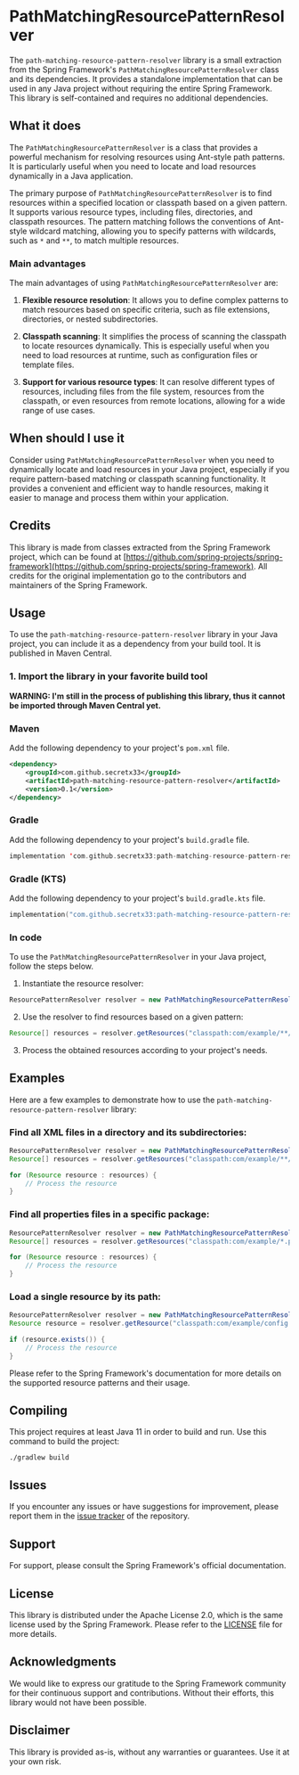 # PathMatchingResourcePatternResolver

The `path-matching-resource-pattern-resolver` library is a small extraction from the Spring Framework's `PathMatchingResourcePatternResolver` class and its dependencies. It provides a standalone implementation that can be used in any Java project without requiring the entire Spring Framework. This library is self-contained and requires no additional dependencies.

## What it does

The `PathMatchingResourcePatternResolver` is a class that provides a powerful mechanism for resolving resources using Ant-style path patterns. It is particularly useful when you need to locate and load resources dynamically in a Java application.

The primary purpose of `PathMatchingResourcePatternResolver` is to find resources within a specified location or classpath based on a given pattern. It supports various resource types, including files, directories, and classpath resources. The pattern matching follows the conventions of Ant-style wildcard matching, allowing you to specify patterns with wildcards, such as `*` and `**`, to match multiple resources.

### Main advantages

The main advantages of using `PathMatchingResourcePatternResolver` are:

1. **Flexible resource resolution**: It allows you to define complex patterns to match resources based on specific criteria, such as file extensions, directories, or nested subdirectories.

2. **Classpath scanning**: It simplifies the process of scanning the classpath to locate resources dynamically. This is especially useful when you need to load resources at runtime, such as configuration files or template files.

3. **Support for various resource types**: It can resolve different types of resources, including files from the file system, resources from the classpath, or even resources from remote locations, allowing for a wide range of use cases.

## When should I use it

Consider using `PathMatchingResourcePatternResolver` when you need to dynamically locate and load resources in your Java project, especially if you require pattern-based matching or classpath scanning functionality. It provides a convenient and efficient way to handle resources, making it easier to manage and process them within your application.

## Credits

This library is made from classes extracted from the Spring Framework project, which can be found at [https://github.com/spring-projects/spring-framework](https://github.com/spring-projects/spring-framework). All credits for the original implementation go to the contributors and maintainers of the Spring Framework.

## Usage

To use the `path-matching-resource-pattern-resolver` library in your Java project, you can include it as a dependency from your build tool. It is published in Maven Central.

### 1. Import the library in your favorite build tool 

**WARNING: I'm still in the process of publishing this library, thus it cannot be imported through Maven Central yet.**

### Maven

Add the following dependency to your project's `pom.xml` file.

```xml
<dependency>
    <groupId>com.github.secretx33</groupId>
    <artifactId>path-matching-resource-pattern-resolver</artifactId>
    <version>0.1</version>
</dependency>
```

### Gradle

Add the following dependency to your project's `build.gradle` file.

```kts
implementation 'com.github.secretx33:path-matching-resource-pattern-resolver:0.1'
```

### Gradle (KTS)

Add the following dependency to your project's `build.gradle.kts` file.

```kts
implementation("com.github.secretx33:path-matching-resource-pattern-resolver:0.1")
```

### In code

To use the `PathMatchingResourcePatternResolver` in your Java project, follow the steps below.

1. Instantiate the resource resolver:

```java
ResourcePatternResolver resolver = new PathMatchingResourcePatternResolver();
```

2. Use the resolver to find resources based on a given pattern:

```java
Resource[] resources = resolver.getResources("classpath:com/example/**/*.xml");
```

3. Process the obtained resources according to your project's needs.

## Examples

Here are a few examples to demonstrate how to use the `path-matching-resource-pattern-resolver` library:

### Find all XML files in a directory and its subdirectories:

```java
ResourcePatternResolver resolver = new PathMatchingResourcePatternResolver();
Resource[] resources = resolver.getResources("classpath:com/example/**/*.xml");

for (Resource resource : resources) {
    // Process the resource
}
```

### Find all properties files in a specific package:

```java
ResourcePatternResolver resolver = new PathMatchingResourcePatternResolver();
Resource[] resources = resolver.getResources("classpath:com/example/*.properties");

for (Resource resource : resources) {
    // Process the resource
}
```

### Load a single resource by its path:

```java
ResourcePatternResolver resolver = new PathMatchingResourcePatternResolver();
Resource resource = resolver.getResource("classpath:com/example/config.properties");

if (resource.exists()) {
    // Process the resource
}
```

Please refer to the Spring Framework's documentation for more details on the supported resource patterns and their usage.

## Compiling

This project requires at least Java 11 in order to build and run. Use this command to build the project:

```shell
./gradlew build
```

## Issues

If you encounter any issues or have suggestions for improvement, please report them in the [issue tracker](https://github.com/SecretX33/path-matching-resource-pattern-resolver/issues) of the repository.

## Support

For support, please consult the Spring Framework's official documentation.

## License

This library is distributed under the Apache License 2.0, which is the same license used by the Spring Framework. Please refer to the [LICENSE](LICENSE) file for more details.

## Acknowledgments

We would like to express our gratitude to the Spring Framework community for their continuous support and contributions. Without their efforts, this library would not have been possible.

## Disclaimer

This library is provided as-is, without any warranties or guarantees. Use it at your own risk.
